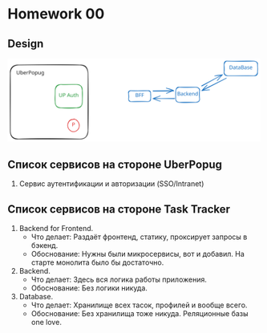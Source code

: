 # Homework 00
## Design
![](./design.svg)

## Список сервисов на стороне UberPopug
1. Сервис аутентификации и авторизации (SSO/Intranet)

## Список сервисов на стороне Task Tracker
1. Backend for Frontend.
    - Что делает: Раздаёт фронтенд, статику, проксирует запросы в бэкенд.
    - Обоснование: Нужны были микросервисы, вот и добавил. На старте монолита было бы достаточно.
2. Backend.
    - Что делает: Здесь вся логика работы приложения.
    - Обоснование: Без логики никуда.
3. Database.
    - Что делает: Хранилище всех тасок, профилей и вообще всего.
    - Обоснование: Без хранилища тоже никуда. Реляционные базы one love.

